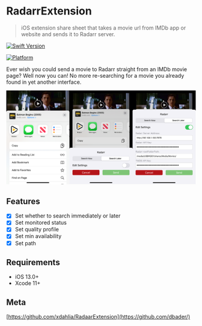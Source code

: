 # RadarrExtension
> iOS extension share sheet that takes a movie url from IMDb app or website and sends it to Radarr server.

[![Swift Version][swift-image]][swift-url]

<!--
[![Build Status][travis-image]][travis-url]
[![License][license-image]][license-url]
[![CocoaPods Compatible](https://img.shields.io/cocoapods/v/EZSwiftExtensions.svg)](https://img.shields.io/cocoapods/v/LFAlertController.svg)  
-->

[![Platform](https://img.shields.io/cocoapods/p/LFAlertController.svg?style=flat)](http://cocoapods.org/pods/LFAlertController)

<!--
[![PRs Welcome](https://img.shields.io/badge/PRs-welcome-brightgreen.svg?style=flat-square)](http://makeapullrequest.com)
-->

Ever wish you could send a movie to Radarr straight from an IMDb movie page? Well now you can! No more re-searching for a movie you already found in yet another interface.

![](header.png)

## Features

- [x] Set whether to search immediately or later
- [x] Set monitored status
- [x] Set quality profile
- [x] Set min availability
- [x] Set path

## Requirements

- iOS 13.0+
- Xcode 11+

<!--
## Installation

#### CocoaPods
You can use [CocoaPods](http://cocoapods.org/) to install `YourLibrary` by adding it to your `Podfile`:

```ruby
platform :ios, '8.0'
use_frameworks!
pod 'YourLibrary'
```

To get the full benefits import `YourLibrary` wherever you import UIKit

``` swift
import UIKit
import YourLibrary
```

#### Manually
1. Download and drop ```YourLibrary.swift``` in your project.  
2. Congratulations!  

## Usage example

```swift
import EZSwiftExtensions
ez.detectScreenShot { () -> () in
    print("User took a screen shot")
}
```

## Contribute

We would love you for the contribution to **YourLibraryName**, check the ``LICENSE`` file for more info.
-->


## Meta

<!--
Your Name – [@YourTwitter](https://twitter.com/dbader_org) – YourEmail@example.com

Distributed under the XYZ license. See ``LICENSE`` for more information.
-->

[https://github.com/xdahlia/RadaarExtension](https://github.com/dbader/)


[swift-image]:https://img.shields.io/badge/swift-5.0-orange.svg
[swift-url]: https://swift.org/
[license-image]: https://img.shields.io/badge/License-MIT-blue.svg
[license-url]: LICENSE
[travis-image]: https://img.shields.io/travis/dbader/node-datadog-metrics/master.svg?style=flat-square
[travis-url]: https://travis-ci.org/dbader/node-datadog-metrics
[codebeat-image]: https://codebeat.co/badges/c19b47ea-2f9d-45df-8458-b2d952fe9dad
[codebeat-url]: https://codebeat.co/projects/github-com-vsouza-awesomeios-com
